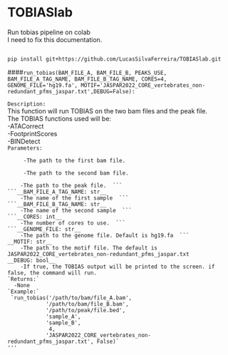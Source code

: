 # TOBIASlab
Run tobias pipeline on colab  
I need to fix this documentation.  


```

pip install git+https://github.com/LucasSilvaFerreira/TOBIASlab.git
```


####`run_tobias(BAM_FILE_A, BAM_FILE_B, PEAKS_USE, BAM_FILE_A_TAG_NAME, BAM_FILE_B_TAG_NAME, CORES=4, GENOME_FILE='hg19.fa', MOTIF='JASPAR2022_CORE_vertebrates_non-redundant_pfms_jaspar.txt',DEBUG=False):`

`Description:`  
This function will run TOBIAS on the two bam files and the peak file.  
The TOBIAS functions used will be:  
    -ATACorrect  
    -FootprintScores  
    -BINDetect  
`Parameters:`  
 ```BAM_FILE_A: str  
      -The path to the first bam file.  
```

 ``` BAM_FILE_B: str  
      -The path to the second bam file. 
 ```
 
```__PEAKS_USE: str__  
    -The path to the peak file.  ```
```__BAM_FILE_A_TAG_NAME: str__  
    -The name of the first sample  ```
```__BAM_FILE_B_TAG_NAME: str__ 
    -The name of the second sample  ```
```__CORES: int__   
    -The number of cores to use.  ```
```__GENOME_FILE: str__  
    -The path to the genome file. Default is hg19.fa  ```
__MOTIF: str__
    -The path to the motif file. The default is JASPAR2022_CORE_vertebrates_non-redundant_pfms_jaspar.txt  
__DEBUG: bool__  
    -If true, the TOBIAS output will be printed to the screen. if false, the command will run.  
`Returns:`     
  -None    
`Example:`    
 `run_tobias('/path/to/bam/file_A.bam',
            '/path/to/bam/file_B.bam',
            '/path/to/peak/file.bed',
            'sample_A',
            'sample_B',
             4,
            'JASPAR2022_CORE_vertebrates_non-redundant_pfms_jaspar.txt', False)`
''' 
